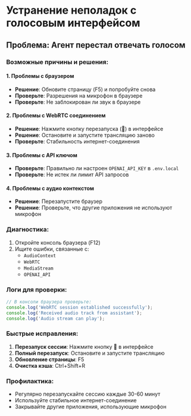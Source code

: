 # Устранение неполадок с голосовым интерфейсом

## Проблема: Агент перестал отвечать голосом

### Возможные причины и решения:

#### 1. Проблемы с браузером
- **Решение**: Обновите страницу (F5) и попробуйте снова
- **Проверьте**: Разрешения на микрофон в браузере
- **Проверьте**: Не заблокирован ли звук в браузере

#### 2. Проблемы с WebRTC соединением
- **Решение**: Нажмите кнопку перезапуска (🔄) в интерфейсе
- **Решение**: Остановите и запустите трансляцию заново
- **Проверьте**: Стабильность интернет-соединения

#### 3. Проблемы с API ключом
- **Проверьте**: Правильно ли настроен `OPENAI_API_KEY` в `.env.local`
- **Проверьте**: Не истек ли лимит API запросов

#### 4. Проблемы с аудио контекстом
- **Решение**: Перезапустите браузер
- **Решение**: Проверьте, что другие приложения не используют микрофон

### Диагностика:

1. Откройте консоль браузера (F12)
2. Ищите ошибки, связанные с:
   - `AudioContext`
   - `WebRTC`
   - `MediaStream`
   - `OPENAI_API`

### Логи для проверки:

```javascript
// В консоли браузера проверьте:
console.log('WebRTC session established successfully');
console.log('Received audio track from assistant');
console.log('Audio stream can play');
```

### Быстрые исправления:

1. **Перезапуск сессии**: Нажмите кнопку 🔄 в интерфейсе
2. **Полный перезапуск**: Остановите и запустите трансляцию
3. **Обновление страницы**: F5
4. **Очистка кэша**: Ctrl+Shift+R

### Профилактика:

- Регулярно перезапускайте сессию каждые 30-60 минут
- Используйте стабильное интернет-соединение
- Закрывайте другие приложения, использующие микрофон 